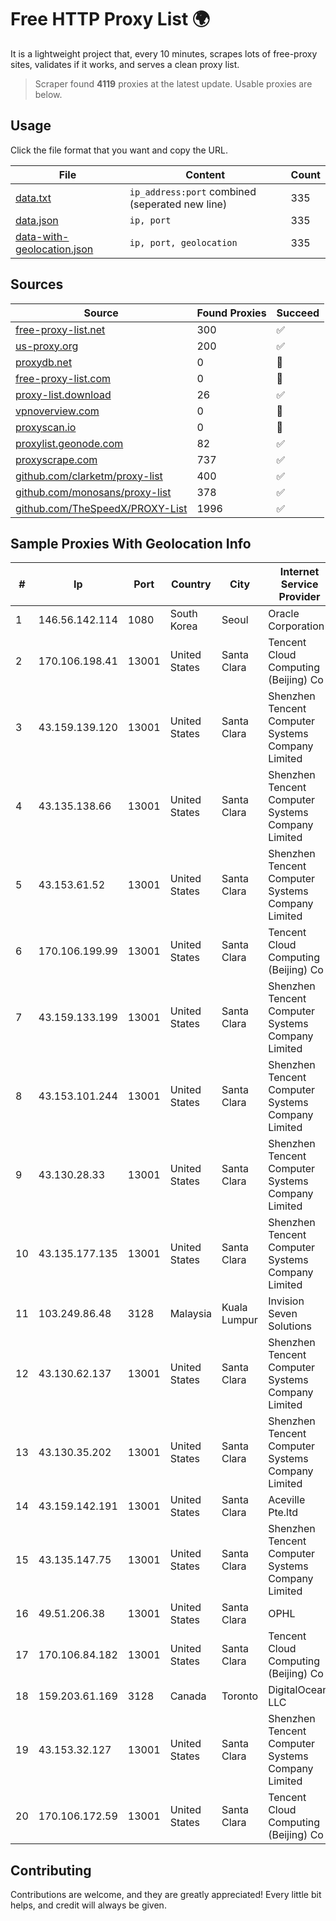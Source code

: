 
# Free HTTP Proxy List 🌍

It is a lightweight project that, every 10 minutes, scrapes lots of free-proxy sites, validates if it works, and serves a clean proxy list.


> Scraper found **4119** proxies at the latest update. Usable proxies are below.

## Usage

Click the file format that you want and copy the URL.


|File|Content|Count|
|----|-------|-----|
|[data.txt](https://raw.githubusercontent.com/themiralay/Proxy-List-World/master/data.txt)|`ip_address:port` combined (seperated new line)|335|
|[data.json](https://raw.githubusercontent.com/themiralay/Proxy-List-World/master/data.json)|`ip, port`|335|
|[data-with-geolocation.json](https://raw.githubusercontent.com/themiralay/Proxy-List-World/master/data-with-geolocation.json)|`ip, port, geolocation`|335|

## Sources

|Source|Found Proxies|Succeed|
|------|-------------|-------|
|[free-proxy-list.net](https://free-proxy-list.net)|300|✅|
|[us-proxy.org](https://www.us-proxy.org)|200|✅|
|[proxydb.net](http://proxydb.net)|0|🚫|
|[free-proxy-list.com](https://free-proxy-list.com/?page=&port=&type%5B%5D=http&type%5B%5D=https&up_time=0&search=Search)|0|🚫|
|[proxy-list.download](https://www.proxy-list.download/HTTP)|26|✅|
|[vpnoverview.com](https://vpnoverview.com/privacy/anonymous-browsing/free-proxy-servers)|0|🚫|
|[proxyscan.io](https://www.proxyscan.io)|0|🚫|
|[proxylist.geonode.com](https://proxylist.geonode.com/api/proxy-list?limit=300&page=1&sort_by=lastChecked&sort_type=desc&protocols=http,https)|82|✅|
|[proxyscrape.com](https://api.proxyscrape.com/v2/?request=displayproxies&protocol=http&timeout=10000&country=all&ssl=all&anonymity=all)|737|✅|
|[github.com/clarketm/proxy-list](https://raw.githubusercontent.com/clarketm/proxy-list/master/proxy-list-raw.txt)|400|✅|
|[github.com/monosans/proxy-list](https://raw.githubusercontent.com/monosans/proxy-list/main/proxies/http.txt)|378|✅|
|[github.com/TheSpeedX/PROXY-List](https://raw.githubusercontent.com/TheSpeedX/PROXY-List/master/http.txt)|1996|✅|


## Sample Proxies With Geolocation Info

|#|Ip|Port|Country|City|Internet Service Provider|
|-|--|----|-------|----|-------------------------|
|1|146.56.142.114|1080|South Korea|Seoul|Oracle Corporation|
|2|170.106.198.41|13001|United States|Santa Clara|Tencent Cloud Computing (Beijing) Co|
|3|43.159.139.120|13001|United States|Santa Clara|Shenzhen Tencent Computer Systems Company Limited|
|4|43.135.138.66|13001|United States|Santa Clara|Shenzhen Tencent Computer Systems Company Limited|
|5|43.153.61.52|13001|United States|Santa Clara|Shenzhen Tencent Computer Systems Company Limited|
|6|170.106.199.99|13001|United States|Santa Clara|Tencent Cloud Computing (Beijing) Co|
|7|43.159.133.199|13001|United States|Santa Clara|Shenzhen Tencent Computer Systems Company Limited|
|8|43.153.101.244|13001|United States|Santa Clara|Shenzhen Tencent Computer Systems Company Limited|
|9|43.130.28.33|13001|United States|Santa Clara|Shenzhen Tencent Computer Systems Company Limited|
|10|43.135.177.135|13001|United States|Santa Clara|Shenzhen Tencent Computer Systems Company Limited|
|11|103.249.86.48|3128|Malaysia|Kuala Lumpur|Invision Seven Solutions|
|12|43.130.62.137|13001|United States|Santa Clara|Shenzhen Tencent Computer Systems Company Limited|
|13|43.130.35.202|13001|United States|Santa Clara|Shenzhen Tencent Computer Systems Company Limited|
|14|43.159.142.191|13001|United States|Santa Clara|Aceville Pte.ltd|
|15|43.135.147.75|13001|United States|Santa Clara|Shenzhen Tencent Computer Systems Company Limited|
|16|49.51.206.38|13001|United States|Santa Clara|OPHL|
|17|170.106.84.182|13001|United States|Santa Clara|Tencent Cloud Computing (Beijing) Co|
|18|159.203.61.169|3128|Canada|Toronto|DigitalOcean, LLC|
|19|43.153.32.127|13001|United States|Santa Clara|Shenzhen Tencent Computer Systems Company Limited|
|20|170.106.172.59|13001|United States|Santa Clara|Tencent Cloud Computing (Beijing) Co|



## Contributing

Contributions are welcome, and they are greatly appreciated! Every
little bit helps, and credit will always be given.

